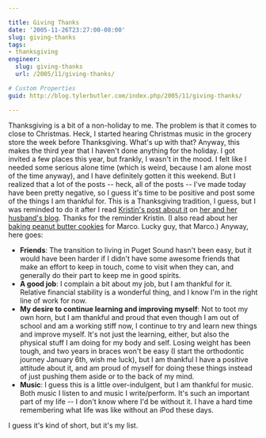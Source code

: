 ```yaml
---

title: Giving Thanks
date: '2005-11-26T23:27:00-08:00'
slug: giving-thanks
tags:
- thanksgiving
engineer:
  slug: giving-thanks
  url: /2005/11/giving-thanks/

# Custom Properties
guid: http://blog.tylerbutler.com/index.php/2005/11/giving-thanks/

---
```


Thanksgiving is a bit of a non-holiday to me. The problem is that it comes to
close to Christmas. Heck, I started hearing Christmas music in the grocery
store the week before Thanksgiving. What's up with that? Anyway, this makes
the third year that I haven't done anything for the holiday. I got invited a
few places this year, but frankly, I wasn't in the mood. I felt like I needed
some serious alone time (which is weird, because I am alone most of the time
anyway), and I have definitely gotten it this weekend. But I realized that a
lot of the posts -- heck, all of the posts -- I've made today have been pretty
negative, so I guess it's time to be positive and post some of the things I am
thankful for. This is a Thanksgiving tradition, I guess, but I was reminded to
do it after I read [Kristin's post about it][1] on [her and her husband's
blog][2]. Thanks for the reminder Kristin. (I also read about her [baking
peanut butter cookies][3] for Marco. Lucky guy, that Marco.) Anyway, here
goes:

  * **Friends**: The transition to living in Puget Sound hasn't been easy, but it would have been harder if I didn't have some awesome friends that make an effort to keep in touch, come to visit when they can, and generally do their part to keep me in good spirits.
  * **A good job**: I complain a bit about my job, but I am thankful for it. Relative financial stability is a wonderful thing, and I know I'm in the right line of work for now.
  * **My desire to continue learning and improving myself**: Not to toot my own horn, but I am thankful and proud that even though I am out of school and am a working stiff now, I continue to try and learn new things and improve myself. It's not just the learning, either, but also the physical stuff I am doing for my body and self. Losing weight has been tough, and two years in braces won't be easy (I start the orthodontic journey January 6th, wish me luck), but I am thankful I have a positive attitude about it, and am proud of myself for doing these things instead of just pushing them aside or to the back of my mind.
  * **Music**: I guess this is a little over-indulgent, but I am thankful for music. Both music I listen to and music I write/perform. It's such an important part of my life -- I don't know where I'd be without it. I have a hard time remembering what life was like without an iPod these days.

I guess it's kind of short, but it's my list.

   [1]: http://marcoandkristin.blogspot.com/2005/11/my-favourite-things.html
   [2]: http://marcoandkristin.blogspot.com/
   [3]: http://marcoandkristin.blogspot.com/2005/11/well-it-is-sunday-night-and-i-felt.html
